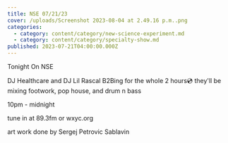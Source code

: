 ```yaml
---
title: NSE 07/21/23
cover: /uploads/Screenshot 2023-08-04 at 2.49.16 p.m..png
categories:
  - category: content/category/new-science-experiment.md
  - category: content/category/specialty-show.md
published: 2023-07-21T04:00:00.000Z
---
```


Tonight On NSE

DJ Healthcare and DJ Lil Rascal B2Bing for the whole 2 hours💿 they'll be mixing footwork, pop house, and drum n bass

10pm - midnight

tune in at 89.3fm or wxyc.org

art work done by Sergej Petrovic Sablavin
